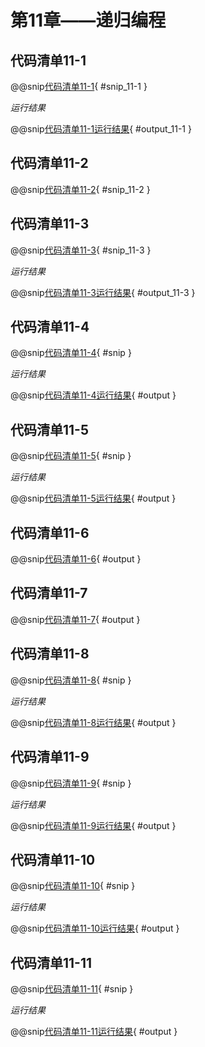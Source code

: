 # 第11章——递归编程

## 代码清单11-1

@@snip[代码清单11-1](../../main/scala/chapter11/factorial.scala){ #snip_11-1 }

*运行结果*

@@snip[代码清单11-1运行结果](../../main/scala/chapter11/output/factorial.output){ #output_11-1 }

## 代码清单11-2

@@snip[代码清单11-2](../../main/scala/chapter11/factorial.scala){ #snip_11-2 }

## 代码清单11-3

@@snip[代码清单11-3](../../main/scala/chapter11/factorial.scala){ #snip_11-3 }

*运行结果*

@@snip[代码清单11-3运行结果](../../main/scala/chapter11/output/factorial.output){ #output_11-3 }

## 代码清单11-4

@@snip[代码清单11-4](../../main/scala/chapter11/mad.scala){ #snip }

*运行结果*

@@snip[代码清单11-4运行结果](../../main/scala/chapter11/shoutput/RunMad.output){ #output }

## 代码清单11-5

@@snip[代码清单11-5](../../main/scala/chapter11/mad2.scala){ #snip }

*运行结果*

@@snip[代码清单11-5运行结果](../../main/scala/chapter11/shoutput/RunMad2.output){ #output }

## 代码清单11-6

@@snip[代码清单11-6](../../main/scala/chapter11/shoutput/ViewJar1.output){ #output }

## 代码清单11-7

@@snip[代码清单11-7](../../main/scala/chapter11/shoutput/ViewJar1.output){ #output }

## 代码清单11-8

@@snip[代码清单11-8](../../test/scala/chapter11/factorialNoTCO.scala){ #snip }

*运行结果*

@@snip[代码清单11-8运行结果](../../main/scala/chapter11/shoutput/RunFactorialNoTCO.output){ #output }

## 代码清单11-9

@@snip[代码清单11-9](../../main/scala/chapter11/factorialTCO.scala){ #snip }

*运行结果*

@@snip[代码清单11-9运行结果](../../main/scala/chapter11/shoutput/RunFactorialTCO.output){ #output }

## 代码清单11-10

@@snip[代码清单11-10](../../main/scala/chapter11/words.scala){ #snip }

*运行结果*

@@snip[代码清单11-10运行结果](../../main/scala/chapter11/output/words.output){ #output }

## 代码清单11-11

@@snip[代码清单11-11](../../main/scala/chapter11/wordsTrampoline.scala){ #snip }

*运行结果*

@@snip[代码清单11-11运行结果](../../main/scala/chapter11/output/wordsTrampoline.output){ #output }
